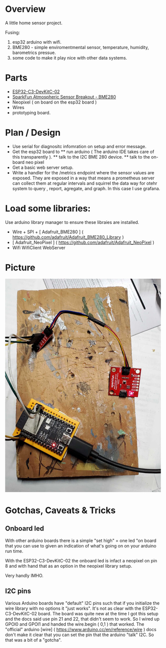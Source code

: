 # Overview

A little home sensor project.
 
Fusing:

1. esp32 arduino with wifi.
2. BME280 - simple enviromentmental sensor, temperature, humidity, barometrics pressue.
3. some code to make it play nice with other data systems.

# Parts

* [ESP32-C3-DevKitC-02](https://docs.espressif.com/projects/esp-idf/en/latest/esp32c3/hw-reference/esp32c3/user-guide-devkitc-02.html)
* [SparkFun Atmospheric Sensor Breakout - BME280](https://www.sparkfun.com/products/13676)
* Neopixel ( on board on the esp32 board )
* Wires
* prototyping board.

# Plan / Design

* Use serial for diagnositc infomration on setup and error message.
* Get the esp32 board to
** run arduino ( The arduino IDE takes care of this transparently ).
** talk to the I2C BME 280 device.
** talk to the on-board neo pixel
* Get a basic web server setup.
* Write a handler for the /metrics endpoint where the sensor values are exposed. They are exposed in a way that means a prometheus server can collect them at regular intervals and squirrel the data way for otehr system to query , report, agregate, and graph. In this case I use grafana.

# Load some libraries:

Use arduino library manager to ensure these libraies are installed.

* Wire + SPI + [ Adafruit_BME280 ] ( https://github.com/adafruit/Adafruit_BME280_Library )
* [ Adafruit_NeoPixel ] ( https://github.com/adafruit/Adafruit_NeoPixel )
* Wifi WifiClient WebServer

# Picture

![photograph of the wired up parts](esp32_neopixel_bme280.jpg)

# Gotchas, Caveats & Tricks

## Onboard led

With other arduino boards there is a simple "set high" = one led "on board that you can use to given an indication of what's going on on your arduino run time.

With the ESP32-C3-DevKitC-02 the onboard led is infact a neopixel on pin 8 and with hand that as an option in the neopixel library setup.

Very handly IMHO.

##  I2C pins

Various Arduino boards have "default" I2C pins such that if you initialize the wire library with no options it "just works". It's not as clear with the ESP32-C3-DevKitC-02 board. The board was quite new at the time I got this setup and the docs said use pin 21 and 22, that didn't seem to work. So I wired up GPOI0 and GPOI1 and handed the wire.begin ( 0,1 ) that worked. The "official" arduino [wire] ( https://www.arduino.cc/en/reference/wire ) docs don't make it clear that you can set the pin that the arduino "talk" I2C. So that was a bit of a "gotcha".
